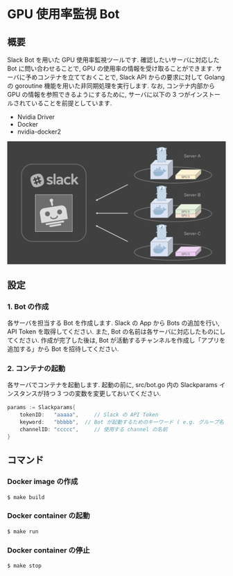 # GPU 使用率監視 Bot 

## 概要
Slack Bot を用いた GPU 使用率監視ツールです. 
確認したいサーバに対応した Bot に問い合わせることで, GPU の使用率の情報を受け取ることができます. 
サーバに予めコンテナを立てておくことで, Slack API からの要求に対して Golang の goroutine 機能を用いた非同期処理を実行します.
なお, コンテナ内部から GPU の情報を参照できるようにするために, サーバに以下の 3 つがインストールされていることを前提としています.

- Nvidia Driver 
- Docker 
- nvidia-docker2

![summary-img](./assets/summary.png)


## 設定

### 1. Bot の作成
各サーバを担当する Bot を作成します. 
Slack の App から Bots の追加を行い, API Token を取得してください.
また, Bot の名前は各サーバに対応したものにしてください. 
作成が完了した後は, Bot が活動するチャンネルを作成し「アプリを追加する」から Bot を招待してください. 

### 2. コンテナの起動
各サーバでコンテナを起動します.
起動の前に, src/bot.go 内の Slackparams インスタンスが持つ 3 つの変数を変更しておいてください.

```go
params := Slackparams{
    tokenID:   "aaaaa",     // Slack の API Token
    keyword:   "bbbbb",  // Bot が起動するためのキーワード ( e.g. グループ名 )
    channelID: "ccccc",     // 使用する channel の名前
}
```


## コマンド

### Docker image の作成
```
$ make build
```

### Docker container の起動
```
$ make run
```

### Docker container の停止
```
$ make stop
```
